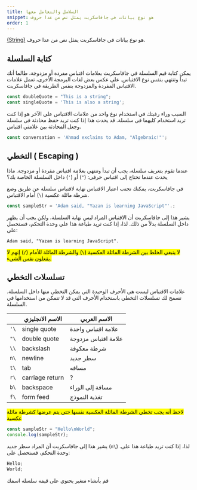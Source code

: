```yaml
---
title: السلاسل والتعامل معها
snippet: هو نوع بيانات في جافاسكربت يمثل نص من عدا حروف
order: 1
---
```


[(String)](https://developer.mozilla.org/en-US/docs/Web/JavaScript/Reference/Global_Objects/String)
هو نوع بيانات في جافاسكربت يمثل نص من عدا حروف.

## كتابة السلسلة

يمكن كتابة قيم السلسلة في جافاسكربت بعلامات اقتباس مفردة أو مزدوجة، طالما أنك
تبدأ وتنتهي بنفس نوع الاقتباس. على عكس بعض لغات البرمجة الأخرى، تعمل علامات
الاقتباس المفردة والمزدوجة بنفس الطريقة في جافاسكربت.

```js
const doubleQuote = "This is a string";
const singleQuote = 'This is also a string';
```

السبب وراء رغبتك في استخدام نوع واحد من علامات الاقتباس على الآخر هو إذا كنت
تريد استخدام كليهما في سلسلة. قد يحدث هذا إذا كنت تريد حفظ محادثة في سلسلة وجعل
المحادثة بين علامتي اقتباس.

```js
const conversation = 'Ahmad exclaims to Adam, "Algebraic!"';
```

## التخطي ( Escaping )

عندما تقوم بتعريف سلسلة، يجب أن تبدأ وتنتهي بعلامة اقتباس مفردة أو مزدوجة. ماذا
يحدث عندما تحتاج إلى اقتباس حرفي: (`"`) أو (`'`) داخل السلسلة الخاصة بك؟

في جافاسكربت، يمكنك تجنب اعتبار الاقتباس نهاية لاقتباس سلسلة عن طريق وضع شرطة
مائلة عكسية (`\`) أمام الاقتباس.

```js
const sampleStr = 'Adam said, "Yazan is learning JavaScript"'.;
```

يشير هذا إلى جافاسكربت أن الاقتباس المراد ليس نهاية السلسلة، ولكن يجب أن يظهر
داخل السلسلة بدلاً من ذلك. لذا، إذا كنت تريد طباعة هذا على وحدة التحكم، فستحصل
على:

`Adam said, "Yazan is learning JavaScript".`

<mark>
لا ينبغي الخلط بين الشرطة المائلة العكسية (<code>\</code>) والشرطة المائلة للأمام (<code>/</code>) إنهم لا
يفعلون نفس الشيء.
</mark>

## تسلسلات التخطي

علامات الاقتباس ليست هي الأحرف الوحيدة التي يمكن التخطي منها داخل السلسلة. تسمح
لك تسلسلات التخطي باستخدام الأحرف التي قد لا تتمكن من استخدامها في السلسلة.

|      | الاسم الانجليزي | الاسم العربي        |
| ---- | --------------- | ------------------- |
| `'\` | single quote    | علامة اقتباس واحدة  |
| `"\` | double quote    | علامة اقتباس مزدوجة |
| `\\` | backslash       | شرطة معكوفة         |
| `n\` | newline         | سطر جديد            |
| `t\` | tab             | مسافه               |
| `r\` | carriage return | ?                   |
| `b\` | backspace       | مسافة إلى الوراء    |
| `f\` | form feed       | تغذية النموذج       |

<mark>
لاحظ أنه يجب تخطي الشرطة المائلة العكسية نفسها حتى يتم عرضها كشرطة مائلة عكسية
</mark>

```js
const sampleStr = "Hello\nWorld";
console.log(sampleStr);
```

يشير هذا إلى جافاسكربت أن المراد سطر جديد (`n\`) .لذا، إذا كنت تريد طباعة هذا
على وحدة التحكم، فستحصل على:

```js
Hello;
World;
```

<div class="quiz">
قم بأنشاء متغير يحتوي على قيمه سلسله اسمك
</div>
